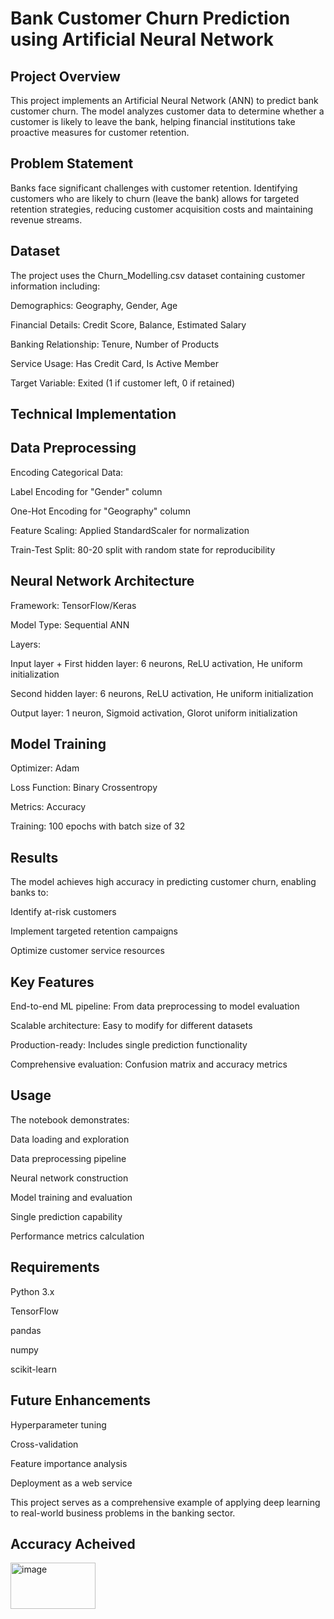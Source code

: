 # Bank Customer Churn Prediction using Artificial Neural Network
## Project Overview
This project implements an Artificial Neural Network (ANN) to predict bank customer churn. The model analyzes customer data to determine whether a customer is likely to leave the bank, helping financial institutions take proactive measures for customer retention.

## Problem Statement
Banks face significant challenges with customer retention. Identifying customers who are likely to churn (leave the bank) allows for targeted retention strategies, reducing customer acquisition costs and maintaining revenue streams.

## Dataset
The project uses the Churn_Modelling.csv dataset containing customer information including:

Demographics: Geography, Gender, Age

Financial Details: Credit Score, Balance, Estimated Salary

Banking Relationship: Tenure, Number of Products

Service Usage: Has Credit Card, Is Active Member

Target Variable: Exited (1 if customer left, 0 if retained)

## Technical Implementation
## Data Preprocessing
Encoding Categorical Data:

Label Encoding for "Gender" column

One-Hot Encoding for "Geography" column

Feature Scaling: Applied StandardScaler for normalization

Train-Test Split: 80-20 split with random state for reproducibility

## Neural Network Architecture
Framework: TensorFlow/Keras

Model Type: Sequential ANN

Layers:

Input layer + First hidden layer: 6 neurons, ReLU activation, He uniform initialization

Second hidden layer: 6 neurons, ReLU activation, He uniform initialization

Output layer: 1 neuron, Sigmoid activation, Glorot uniform initialization

## Model Training
Optimizer: Adam

Loss Function: Binary Crossentropy

Metrics: Accuracy

Training: 100 epochs with batch size of 32

## Results
The model achieves high accuracy in predicting customer churn, enabling banks to:

Identify at-risk customers

Implement targeted retention campaigns

Optimize customer service resources

## Key Features
End-to-end ML pipeline: From data preprocessing to model evaluation

Scalable architecture: Easy to modify for different datasets

Production-ready: Includes single prediction functionality

Comprehensive evaluation: Confusion matrix and accuracy metrics

## Usage
The notebook demonstrates:

Data loading and exploration

Data preprocessing pipeline

Neural network construction

Model training and evaluation

Single prediction capability

Performance metrics calculation

## Requirements
Python 3.x

TensorFlow

pandas

numpy

scikit-learn

## Future Enhancements
Hyperparameter tuning

Cross-validation

Feature importance analysis

Deployment as a web service

This project serves as a comprehensive example of applying deep learning to real-world business problems in the banking sector.

## Accuracy Acheived
<img width="136" height="74" alt="image" src="https://github.com/user-attachments/assets/c40597ab-f9e5-4d76-a46e-8b0ddfbfbd42" />


